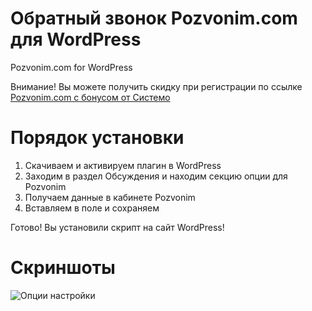 # Обратный звонок Pozvonim.com для WordPress
Pozvonim.com for WordPress

Внимание! Вы можете получить скидку при регистрации по ссылке [Pozvonim.com с бонусом от Системо](http://pozvonim.com/?i=6872321679)

# Порядок установки

1. Скачиваем и активируем плагин в WordPress
2. Заходим в раздел Обсуждения и находим секцию опции для Pozvonim
3. Получаем данные в кабинете Pozvonim
4. Вставляем в поле и сохраняем

Готово! Вы установили скрипт на сайт WordPress!

# Скриншоты
![Опции настройки](https://raw.githubusercontent.com/systemo-biz/systemo-biz/callback-widget-pozvonim/blob/master/inc/screenshot-1.jpg)


